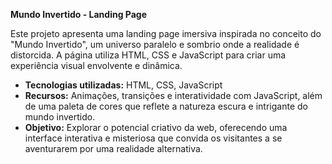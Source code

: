 
**Mundo Invertido - Landing Page**

Este projeto apresenta uma landing page imersiva inspirada no conceito do "Mundo Invertido", um universo paralelo e sombrio onde a realidade é distorcida. A página utiliza HTML, CSS e JavaScript para criar uma experiência visual envolvente e dinâmica.

- **Tecnologias utilizadas:** HTML, CSS, JavaScript
- **Recursos:** Animações, transições e interatividade com JavaScript, além de uma paleta de cores que reflete a natureza escura e intrigante do mundo invertido.
- **Objetivo:** Explorar o potencial criativo da web, oferecendo uma interface interativa e misteriosa que convida os visitantes a se aventurarem por uma realidade alternativa.
